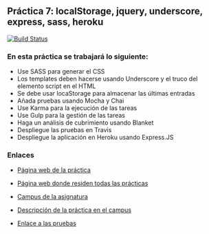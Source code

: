 
## Práctica 7: localStorage, jquery, underscore, express, sass, heroku
[![Build Status](https://travis-ci.org/alu0100698688/localstorage-jquery-underscore-express-sass-heroku-estefania_morales.svg?branch=master)](https://travis-ci.org/alu0100698688/localstorage-jquery-underscore-express-sass-heroku-estefania_morales)

### En esta práctica se trabajará lo siguiente:
* Use SASS para generar el CSS
* Los templates deben hacerse usando Underscore y el truco del elemento script en el HTML
* Se debe usar locaStorage para almacenar las últimas entradas
* Añada pruebas usando Mocha y Chai
* Use Karma para la ejecución de las tareas
* Use Gulp para la gestión de las tareas
* Haga un análisis de cubrimiento usando Blanket
* Despliegue las pruebas en Travis
* Despliegue la aplicación en Heroku usando Express.JS


### Enlaces

* [Página web de la práctica](http://alu0100698688.github.io/localstorage-jquery-underscore-express-sass-heroku-estefania_morales/)

* [Página web donde residen todas las prácticas](http://alu0100698688.github.io/web/)

* [Campus de la asignatura](https://campusvirtual.ull.es/1516/course/view.php?id=178)

* [Descripción de la práctica en el campus](https://campusvirtual.ull.es/1516/mod/page/view.php?id=184132)

* [Enlace a las pruebas](http://alu0100698688.github.io/localstorage-jquery-underscore-express-sass-heroku-estefania_morales/tests/index.html)
